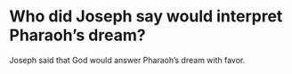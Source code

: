 # Who did Joseph say would interpret Pharaoh’s dream?

Joseph said that God would answer Pharaoh’s dream with favor.
